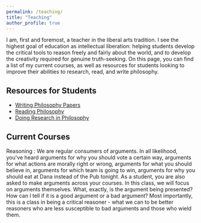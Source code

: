 ```yaml
---
permalink: /teaching/
title: "Teaching"
author_profile: true
---
```


I am, first and foremost, a teacher in the liberal arts tradition.  I see the highest goal of education as intellectual liberation: helping students develop the critical tools to reason freely and fairly about the world, and to develop the creativity required for genuine truth-seeking.  On this page, you can find a list of my current courses, as well as resources for students looking to improve their abilities to research, read, and write philosophy.

## Resources for Students

* [Writing Philosophy Papers](/writing/)
* [Reading Philosophy](/reading/)
* [Doing Research in Philosophy](/researching-philosophy)

## Current Courses

Reasoning
:   We are regular consumers of arguments.  In all likelihood, you've heard arguments for why you should vote a certain way, arguments for what actions are morally right or wrong, arguments for what you should believe in, arguments for which team is going to win, arguments for why you should eat at Dana instead of the Pub tonight.  As a student, you are also asked to make arguments across your courses.  In this class, we will focus on arguments themselves.  What, exactly, is the argument being presented?  How can I tell if it is a good argument or a bad argument?  Most importantly, this is a class in being a critical reasoner - what we can to be better reasoners who are less susceptible to bad arguments and those who wield them.


